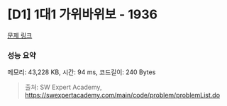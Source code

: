 # [D1] 1대1 가위바위보 - 1936 

[문제 링크](https://swexpertacademy.com/main/code/problem/problemDetail.do?contestProbId=AV5PjKXKALcDFAUq) 

### 성능 요약

메모리: 43,228 KB, 시간: 94 ms, 코드길이: 240 Bytes



> 출처: SW Expert Academy, https://swexpertacademy.com/main/code/problem/problemList.do